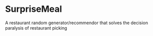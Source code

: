 # SurpriseMeal
A restaurant random generator/recommendor that solves the decision paralysis of restaurant picking
